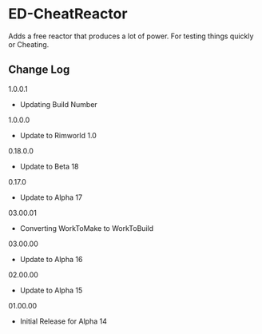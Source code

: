 # ED-CheatReactor
Adds a free reactor that produces a lot of power. For testing things quickly or Cheating.

## Change Log


1.0.0.1
 * Updating Build Number
 
1.0.0.0
 * Update to Rimworld 1.0
  
0.18.0.0
 * Update to Beta 18
 
0.17.0
 * Update to Alpha 17
 
03.00.01
 * Converting WorkToMake to WorkToBuild

03.00.00
 * Update to Alpha 16
 
02.00.00
 * Update to Alpha 15 
 
01.00.00
 * Initial Release for Alpha 14

